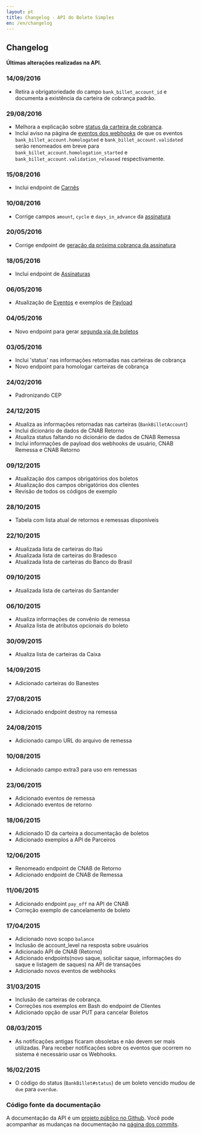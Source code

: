```yaml
---
layout: pt
title: Changelog - API do Boleto Simples
en: /en/changelog
---
```


## Changelog

#### Últimas alterações realizadas na API.

### 14/09/2016

* Retira a obrigatoriedade do campo `bank_billet_account_id` e documenta a existência da carteira de cobrança padrão.

### 29/08/2016

* Melhora a explicação sobre [status da carteira de cobrança](http://localhost:4000/reference/v1/bank_billet_accounts/#status).
* Inclui aviso na página de [eventos dos webhooks](/webhooks/events/) de que os eventos `bank_billet_account.homologated` e `bank_billet_account.validated` serão renomeados em breve para `bank_billet_account.homologation_started` e `bank_billet_account.validation_released` respectivamente.

### 15/08/2016

* Inclui endpoint de [Carnês](/reference/v1/installments)

### 10/08/2016

* Corrige campos `amount`,  `cycle` e `days_in_advance` da [assinatura](/reference/v1/customer_subscriptions)

### 20/05/2016

* Corrige endpoint de [geração da próxima cobrança da assinatura](/reference/v1/customer_subscriptions#gerar-prxima-cobrana)

### 18/05/2016

* Inclui endpoint de [Assinaturas](/reference/v1/customer_subscriptions)

### 06/05/2016

* Atualização de [Eventos](/webhooks/events/) e exemplos de [Payload](/webhooks/payloads/)

### 04/05/2016

* Novo endpoint para gerar [segunda via de boletos](/reference/v1/bank_billets/#gerar-segunda-via-do-boleto)

### 03/05/2016

* Inclui 'status' nas informações retornadas nas carteiras de cobrança
* Novo endpoint para homologar carteiras de cobrança

### 24/02/2016

* Padronizando CEP

### 24/12/2015

* Atualiza as informações retornadas nas carteiras (`BankBilletAccount`)
* Inclui dicionário de dados de CNAB Retorno
* Atualiza status faltando no dicionário de dados de CNAB Remessa
* Inclui informações de payload dos webhooks de usuário, CNAB Remessa e CNAB Retorno

### 09/12/2015

* Atualização dos campos obrigatórios dos boletos
* Atualização dos campos obrigatórios dos clientes
* Revisão de todos os códigos de exemplo

### 28/10/2015

* Tabela com lista atual de retornos e remessas disponíveis

### 22/10/2015

* Atualizada lista de carteiras do Itaú
* Atualizada lista de carteiras do Bradesco
* Atualizada lista de carteiras do Banco do Brasil

### 09/10/2015

* Atualizada lista de carteiras do Santander

### 06/10/2015

* Atualiza informações de convênio de remessa
* Atualiza lista de atributos opcionais do boleto

### 30/09/2015

* Atualiza lista de carteiras da Caixa

### 14/09/2015

* Adicionado carteiras do Banestes

### 27/08/2015

* Adicionado endpoint destroy na remessa

### 24/08/2015

* Adicionado campo URL do arquivo de remessa

### 10/08/2015

* Adicionado campo extra3 para uso em remessas

### 23/06/2015

* Adicionado eventos de remessa
* Adicionado eventos de retorno

### 18/06/2015

* Adicionado ID da carteira a documentação de boletos
* Adicionado exemplos a API de Parceiros

### 12/06/2015

* Renomeado endpoint de CNAB de Retorno
* Adicionado endpoint de CNAB de Remessa

### 11/06/2015

* Adicionado endpoint `pay_off` na API de CNAB
* Correção exemplo de cancelamento de boleto

### 17/04/2015

* Adicionado novo scopo `balance`
* Inclusão de account_level na resposta sobre usuários
* Adicionado API de CNAB (Retorno)
* Adicionado endpoints(novo saque, solicitar saque, informações do saque e listagem de saques) na API de transações
* Adicionado novos eventos de webhooks

### 31/03/2015

* Inclusão de carteiras de cobrança.
* Correções nos exemplos em Bash do endpoint de Clientes
* Adicionado opção de usar PUT para cancelar Boletos

### 08/03/2015

* As notificações antigas ficaram obsoletas e não devem ser mais utilizadas. Para receber notificações sobre os eventos que ocorrem no sistema é necessário usar os Webhooks.

### 16/02/2015

* O código do status (`BankBillet#status`) de um boleto vencido mudou de `due` para `overdue`.

### Código fonte da documentação

A documentação da API é um [projeto público no Github](https://github.com/BoletoSimples/boletosimples-api). Você pode acompanhar as mudanças na documentação na [página dos commits](https://github.com/BoletoSimples/boletosimples-api/commits/gh-pages).

